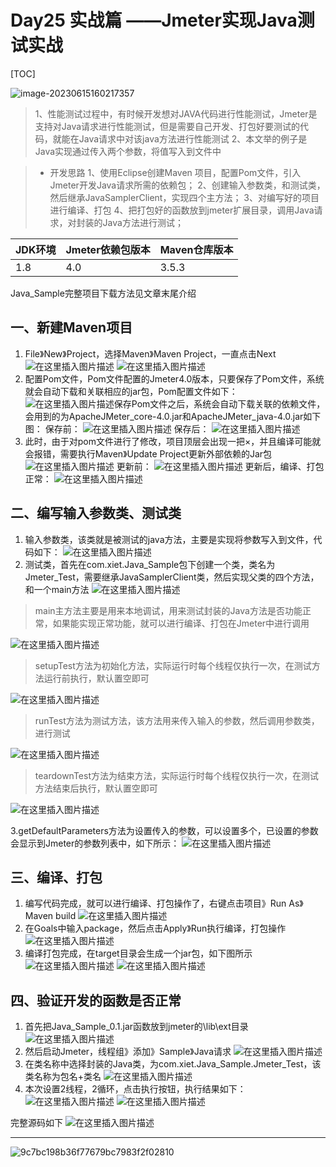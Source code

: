 # Day25 实战篇 ——Jmeter实现Java测试实战

[TOC]



![image-20230615160217357](image/image-20230615160217357.png)







> 1、性能测试过程中，有时候开发想对JAVA代码进行性能测试，Jmeter是支持对Java请求进行性能测试，但是需要自己开发、打包好要测试的代码，就能在Java请求中对该java方法进行性能测试
> 2、本文举的例子是Java实现通过传入两个参数，将值写入到文件中

> - 开发思路
>   1、使用Eclipse创建Maven 项目，配置Pom文件，引入Jmeter开发Java请求所需的依赖包；
>   2、创建输入参数类，和测试类，然后继承JavaSamplerClient，实现四个主方法；
>   3、对编写好的项目进行编译、打包
>   4、把打包好的函数放到jmeter扩展目录，调用Java请求，对封装的Java方法进行测试；

| JDK环境 | Jmeter依赖包版本 | Maven仓库版本 |
| ------- | ---------------- | ------------- |
| 1.8     | 4.0              | 3.5.3         |

Java_Sample完整项目下载方法见文章末尾介绍

## 一、新建Maven项目

1. File》New》Project，选择Maven》Maven Project，一直点击Next
   ![在这里插入图片描述](image/watermark,type_ZmFuZ3poZW5naGVpdGk,shadow_10,text_aHR0cHM6Ly9ibG9nLmNzZG4ubmV0L3FxXzM1NzA1MTM4,size_16,color_FFFFFF,t_70.png)
   ![在这里插入图片描述](image/watermark,type_ZmFuZ3poZW5naGVpdGk,shadow_10,text_aHR0cHM6Ly9ibG9nLmNzZG4ubmV0L3FxXzM1NzA1MTM4,size_16,color_FFFFFF,t_70-168673417066254.png)
2. 配置Pom文件，Pom文件配置的Jmeter4.0版本，只要保存了Pom文件，系统就会自动下载和关联相应的jar包，Pom配置文件如下：
   ![在这里插入图片描述](image/watermark,type_ZmFuZ3poZW5naGVpdGk,shadow_10,text_aHR0cHM6Ly9ibG9nLmNzZG4ubmV0L3FxXzM1NzA1MTM4,size_16,color_FFFFFF,t_70-168673417066355.png)保存Pom文件之后，系统会自动下载关联的依赖文件，会用到的为ApacheJMeter_core-4.0.jar和ApacheJMeter_java-4.0.jar如下图：
   保存前：
   ![在这里插入图片描述](image/20190827121432189.png)
   保存后：
   ![在这里插入图片描述](image/watermark,type_ZmFuZ3poZW5naGVpdGk,shadow_10,text_aHR0cHM6Ly9ibG9nLmNzZG4ubmV0L3FxXzM1NzA1MTM4,size_16,color_FFFFFF,t_70-168673417066356.png)
3. 此时，由于对pom文件进行了修改，项目顶层会出现一把×，并且编译可能就会报错，需要执行Maven》Update Project更新外部依赖的Jar包
   ![在这里插入图片描述](image/watermark,type_ZmFuZ3poZW5naGVpdGk,shadow_10,text_aHR0cHM6Ly9ibG9nLmNzZG4ubmV0L3FxXzM1NzA1MTM4,size_16,color_FFFFFF,t_70-168673417066357.png)
   更新前：
   ![在这里插入图片描述](image/watermark,type_ZmFuZ3poZW5naGVpdGk,shadow_10,text_aHR0cHM6Ly9ibG9nLmNzZG4ubmV0L3FxXzM1NzA1MTM4,size_16,color_FFFFFF,t_70-168673417066358.png)
   更新后，编译、打包正常：
   ![在这里插入图片描述](image/watermark,type_ZmFuZ3poZW5naGVpdGk,shadow_10,text_aHR0cHM6Ly9ibG9nLmNzZG4ubmV0L3FxXzM1NzA1MTM4,size_16,color_FFFFFF,t_70-168673417066359.png)

## 二、编写输入参数类、测试类

1. 输入参数类，该类就是被测试的java方法，主要是实现将参数写入到文件，代码如下：
   ![在这里插入图片描述](image/watermark,type_ZmFuZ3poZW5naGVpdGk,shadow_10,text_aHR0cHM6Ly9ibG9nLmNzZG4ubmV0L3FxXzM1NzA1MTM4,size_16,color_FFFFFF,t_70-168673417066460.png)
2. 测试类，首先在com.xiet.Java_Sample包下创建一个类，类名为Jmeter_Test，需要继承JavaSamplerClient类，然后实现父类的四个方法，和一个main方法
   ![在这里插入图片描述](image/watermark,type_ZmFuZ3poZW5naGVpdGk,shadow_10,text_aHR0cHM6Ly9ibG9nLmNzZG4ubmV0L3FxXzM1NzA1MTM4,size_16,color_FFFFFF,t_70-168673417066461.png)

> main主方法主要是用来本地调试，用来测试封装的Java方法是否功能正常，如果能实现正常功能，就可以进行编译、打包在Jmeter中进行调用

![在这里插入图片描述](image/20190827121552164.png)

> setupTest方法为初始化方法，实际运行时每个线程仅执行一次，在测试方法运行前执行，默认置空即可

![在这里插入图片描述](image/watermark,type_ZmFuZ3poZW5naGVpdGk,shadow_10,text_aHR0cHM6Ly9ibG9nLmNzZG4ubmV0L3FxXzM1NzA1MTM4,size_16,color_FFFFFF,t_70-168673417066462.png)

> runTest方法为测试方法，该方法用来传入输入的参数，然后调用参数类，进行测试

![在这里插入图片描述](image/2019082712161585.png)

> teardownTest方法为结束方法，实际运行时每个线程仅执行一次，在测试方法结束后执行，默认置空即可

![在这里插入图片描述](image/20190827121626911.png)

3.getDefaultParameters方法为设置传入的参数，可以设置多个，已设置的参数会显示到Jmeter的参数列表中，如下所示：
![在这里插入图片描述](image/watermark,type_ZmFuZ3poZW5naGVpdGk,shadow_10,text_aHR0cHM6Ly9ibG9nLmNzZG4ubmV0L3FxXzM1NzA1MTM4,size_16,color_FFFFFF,t_70-168673417066563.png)



## 三、编译、打包

1. 编写代码完成，就可以进行编译、打包操作了，右键点击项目》Run As》Maven build
![在这里插入图片描述](image/watermark,type_ZmFuZ3poZW5naGVpdGk,shadow_10,text_aHR0cHM6Ly9ibG9nLmNzZG4ubmV0L3FxXzM1NzA1MTM4,size_16,color_FFFFFF,t_70-168673417066564.png)
2. 在Goals中输入package，然后点击Apply》Run执行编译，打包操作
![在这里插入图片描述](image/watermark,type_ZmFuZ3poZW5naGVpdGk,shadow_10,text_aHR0cHM6Ly9ibG9nLmNzZG4ubmV0L3FxXzM1NzA1MTM4,size_16,color_FFFFFF,t_70-168673417066565.png)
3. 编译打包完成，在target目录会生成一个jar包，如下图所示
![在这里插入图片描述](image/watermark,type_ZmFuZ3poZW5naGVpdGk,shadow_10,text_aHR0cHM6Ly9ibG9nLmNzZG4ubmV0L3FxXzM1NzA1MTM4,size_16,color_FFFFFF,t_70-168673417066566.png)
![在这里插入图片描述](image/watermark,type_ZmFuZ3poZW5naGVpdGk,shadow_10,text_aHR0cHM6Ly9ibG9nLmNzZG4ubmV0L3FxXzM1NzA1MTM4,size_16,color_FFFFFF,t_70-168673417066567.png)

## 四、验证开发的函数是否正常

1. 首先把Java_Sample_0.1.jar函数放到jmeter的\lib\ext目录
![在这里插入图片描述](image/20190827121753748.png)
2. 然后启动Jmeter，线程组》添加》Sample》Java请求
![在这里插入图片描述](image/watermark,type_ZmFuZ3poZW5naGVpdGk,shadow_10,text_aHR0cHM6Ly9ibG9nLmNzZG4ubmV0L3FxXzM1NzA1MTM4,size_16,color_FFFFFF,t_70-168673417066568.png)
3. 在类名称中选择封装的Java类，为com.xiet.Java_Sample.Jmeter_Test，该类名称为包名+类名
![在这里插入图片描述](image/watermark,type_ZmFuZ3poZW5naGVpdGk,shadow_10,text_aHR0cHM6Ly9ibG9nLmNzZG4ubmV0L3FxXzM1NzA1MTM4,size_16,color_FFFFFF,t_70-168673417066669.png)
4. 本次设置2线程，2循环，点击执行按钮，执行结果如下：
![在这里插入图片描述](image/watermark,type_ZmFuZ3poZW5naGVpdGk,shadow_10,text_aHR0cHM6Ly9ibG9nLmNzZG4ubmV0L3FxXzM1NzA1MTM4,size_16,color_FFFFFF,t_70-168673417066670.png)
![在这里插入图片描述](image/watermark,type_ZmFuZ3poZW5naGVpdGk,shadow_10,text_aHR0cHM6Ly9ibG9nLmNzZG4ubmV0L3FxXzM1NzA1MTM4,size_16,color_FFFFFF,t_70-168673417066671.png)

完整源码如下
![在这里插入图片描述](image/watermark,type_ZmFuZ3poZW5naGVpdGk,shadow_10,text_aHR0cHM6Ly9ibG9nLmNzZG4ubmV0L3FxXzM1NzA1MTM4,size_16,color_FFFFFF,t_70-168673417066672.png)

***









![9c7bc198b36f77679bc7983f2f02810](image/9c7bc198b36f77679bc7983f2f02810.jpg)

































 

